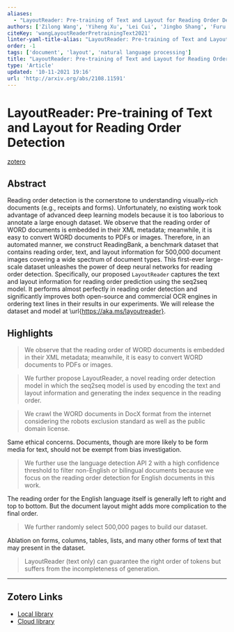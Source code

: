 ```yaml
---
aliases:
  - "LayoutReader: Pre-training of Text and Layout for Reading Order Detection"
authors: ['Zilong Wang', 'Yiheng Xu', 'Lei Cui', 'Jingbo Shang', 'Furu Wei']
citeKey: 'wangLayoutReaderPretrainingText2021'
linter-yaml-title-alias: "LayoutReader: Pre-training of Text and Layout for Reading Order Detection"
order: -1
tags: ['document', 'layout', 'natural language processing']
title: "LayoutReader: Pre-training of Text and Layout for Reading Order Detection"
type: 'Article'
updated: '10-11-2021 19:16'
url: 'http://arxiv.org/abs/2108.11591'
---
```


# LayoutReader: Pre-training of Text and Layout for Reading Order Detection

[zotero](zotero://open-pdf/library/items/XI6X6IGT)

## Abstract

Reading order detection is the cornerstone to understanding visually-rich documents (e.g., receipts and forms). Unfortunately, no existing work took advantage of advanced deep learning models because it is too laborious to annotate a large enough dataset. We observe that the reading order of WORD documents is embedded in their XML metadata; meanwhile, it is easy to convert WORD documents to PDFs or images. Therefore, in an automated manner, we construct ReadingBank, a benchmark dataset that contains reading order, text, and layout information for 500,000 document images covering a wide spectrum of document types. This first-ever large-scale dataset unleashes the power of deep neural networks for reading order detection. Specifically, our proposed `LayoutReader` captures the text and layout information for reading order prediction using the seq2seq model. It performs almost perfectly in reading order detection and significantly improves both open-source and commercial OCR engines in ordering text lines in their results in our experiments. We will release the dataset and model at \url{https://aka.ms/layoutreader}.

## Highlights

> We observe that the reading order of WORD documents is embedded in their XML metadata; meanwhile, it is easy to convert WORD documents to PDFs or images.

> We further propose LayoutReader, a novel reading order detection model in which the seq2seq model is used by encoding the text and layout information and generating the index sequence in the reading order.

> We crawl the WORD documents in DocX format from the internet considering the robots exclusion standard as well as the public domain license.

Same ethical concerns. Documents, though are more likely to be form media for text, should not be exempt from bias investigation.

> We further use the language detection API 2 with a high confidence threshold to filter non-English or bilingual documents because we focus on the reading order detection for English documents in this work.

The reading order for the English language itself is generally left to right and top to bottom. But the document layout might adds more complication to the final order.

> We further randomly select 500,000 pages to build our dataset.

Ablation on forms, columns, tables, lists, and many other forms of text that may present in the dataset.

> LayoutReader (text only) can guarantee the right order of tokens but suffers from the incompleteness of generation.

---

## Zotero Links

* [Local library](zotero://select/items/1_MDIMQU67)
* [Cloud library](http://zotero.org/users/8285474/items/MDIMQU67)